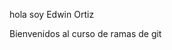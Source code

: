 <p style="max-width: 720px; text-align: justify">
hola soy Edwin Ortiz
</p>

Bienvenidos al curso de ramas de git